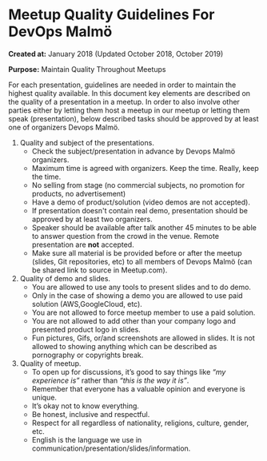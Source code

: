 # Meetup Quality Guidelines For DevOps Malmö

**Created at:** January 2018
   (Updated October 2018, October 2019)

**Purpose:** Maintain Quality Throughout Meetups

For each presentation, guidelines are needed in order to maintain the highest quality available. In this document key elements are described on the quality of a presentation in a meetup. In order to also involve other parties either by letting them host a meetup in our meetup or letting them speak (presentation), below described tasks should be approved by at least one of organizers Devops Malmö.

1. Quality and subject of the presentations.
    - Check the subject/presentation in advance by Devops Malmö organizers.
    - Maximum time is agreed with organizers. Keep the time. Really, keep the time.
    - No selling from stage (no commercial subjects, no promotion for products, no advertisement)
    - Have a demo of product/solution (video demos are not accepted).
    - If presentation doesn't contain real demo, presentation should be approved by at least two organizers.
    - Speaker should be available after talk another 45 minutes to be able to answer question from the crowd in the venue. Remote presentation are **not** accepted.
    - Make sure all material is be provided before or after the meetup (slides, Git repositories, etc) to all members of Devops Malmö (can be shared link to source in Meetup.com).
1. Quality of demo and slides.
    - You are allowed to use any tools to present slides and to do demo.
    - Only in the case of showing a demo you are allowed to use paid solution (AWS,GoogleCloud, etc).
    - You are not allowed to force meetup member to use a paid solution.
    - You are not allowed to add other than your company logo and presented product logo in slides.
    - Fun pictures, Gifs, or/and screenshots are allowed in slides. It is not allowed to showing anything which can be described as pornography or copyrights break.
1. Quality of meetup.
    - To open up for discussions, it’s good to say things like _“my experience is”_ rather than _“this is the way it is”_.
    - Remember that everyone has a valuable opinion and everyone is unique.
    - It’s okay not to know everything.
    - Be honest, inclusive and respectful.
    - Respect for all regardless of nationality, religions, culture, gender, etc.
    - English is the language we use in communication/presentation/slides/information.
